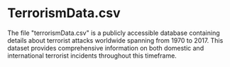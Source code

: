 # TerrorismData.csv 

The file "terrorismData.csv" is a publicly accessible database containing details about terrorist attacks worldwide spanning from 1970 to 2017. This dataset provides comprehensive information on both domestic and international terrorist incidents throughout this timeframe.
